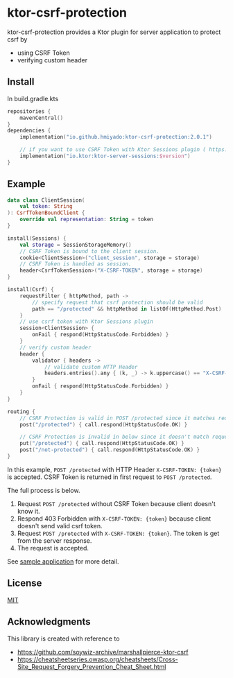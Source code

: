 # ktor-csrf-protection

ktor-csrf-protection provides a Ktor plugin for server application to protect csrf by

- using CSRF Token
- verifying custom header

## Install

In build.gradle.kts

```kotlin
repositories {
    mavenCentral()
}
dependencies {
    implementation("io.github.hmiyado:ktor-csrf-protection:2.0.1")

    // if you want to use CSRF Token with Ktor Sessions plugin ( https://ktor.io/docs/sessions.html )
    implementation("io.ktor:ktor-server-sessions:$version")
}
```

## Example

```kotlin
data class ClientSession(
    val token: String
): CsrfTokenBoundClient {
    override val representation: String = token
}

install(Sessions) {
    val storage = SessionStorageMemory()
    // CSRF Token is bound to the client session.
    cookie<ClientSession>("client_session", storage = storage)
    // CSRF Token is handled as session.
    header<CsrfTokenSession>("X-CSRF-TOKEN", storage = storage)
}

install(Csrf) {
    requestFilter { httpMethod, path ->
        // specify request that csrf protection should be valid
        path == "/protected" && httpMethod in listOf(HttpMethod.Post)
    }
    // use csrf token with Ktor Sessions plugin
    session<ClientSession> {
        onFail { respond(HttpStatusCode.Forbidden) }
    }
    // verify custom header
    header {
        validator { headers ->
            // validate custom HTTP Header 
            headers.entries().any { (k, _) -> k.uppercase() == "X-CSRF-TOKEN" }
        }
        onFail { respond(HttpStatusCode.Forbidden) }
    }
}

routing {
    // CSRF Protection is valid in POST /protected since it matches requestFilter 
    post("/protected") { call.respond(HttpStatusCode.OK) }

    // CSRF Protection is invalid in below since it doesn't match requestFilter
    put("/protected") { call.respond(HttpStatusCode.OK) }
    post("/not-protected") { call.respond(HttpStatusCode.OK) }
}
```

In this example, `POST /protected` with HTTP Header `X-CSRF-TOKEN: {token}` is accepted.
CSRF Token is returned in first request to `POST /protected`.

The full process is below.

1. Request `POST /protected` without CSRF Token because client doesn't know it.
2. Respond 403 Forbidden with `X-CSRF-TOKEN: {token}` because client doesn't send valid csrf token.
3. Request `POST /protected` with `X-CSRF-TOKEN: {token}`. The token is get from the server response.
4. The request is accepted. 

See [sample application](./sample/README.md) for more detail.

## License

[MIT](./LICENSE)

## Acknowledgments

This library is created with reference to

- https://github.com/soywiz-archive/marshallpierce-ktor-csrf
- https://cheatsheetseries.owasp.org/cheatsheets/Cross-Site_Request_Forgery_Prevention_Cheat_Sheet.html
